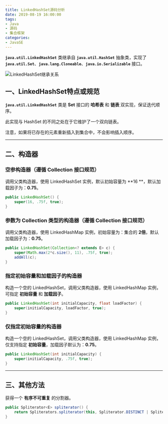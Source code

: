 ```yaml
---
title: LinkedHashSet源码分析
date: 2019-08-19 16:00:00
tags:
- Java
- 源码
- 集合框架
categories:
- JavaSE
---
```


**`java.util.LinkedHashSet`** 类继承自 **`java.util.HashSet`** 抽象类，实现了 **`java.util.Set`**、**`java.lang.Cloneable`**、**`java.io.Serializable`** 接口。

![LinkedHashSet继承关系](/images/javase/LinkedHashSet-source-analysis/LinkedHashSet1.png "LinkedHashSet继承关系")

<!-- more -->

## 一、LinkedHashSet特点或规范

**`java.util.LinkedHashSet`** 类是 **Set** 接口的 **哈希表** 和 **链表** 双实现，保证迭代顺序。

此实现与 HashSet 的不同之处在于它维护了一个双向链表。

注意，如果将已存在的元素重新插入到集合中，不会影响插入顺序。

---

## 二、构造器

### 空参构造器（遵循 Collection 接口规范）

调用父类构造器，使用 LinkedHashSet 实例，默认初始容量为 **16 **，默认加载因子为：**0.75**。
```java
public LinkedHashSet() {
    super(16, .75f, true);
}
```

### 参数为 Collection 类型的构造器（遵循 Collection 接口规范）

调用父类构造器，使用 LinkedHashMap 实例，初始容量为：集合的 **2倍**，默认加载因子为：**0.75**。
```java
public LinkedHashSet(Collection<? extends E> c) {
    super(Math.max(2*c.size(), 11), .75f, true);
    addAll(c);
}
```

### 指定初始容量和加载因子的构造器

构造一个空的 LinkedHashSet，调用父类构造器，使用 LinkedHashMap 实例，可指定 **初始容量** 和 **加载因子**。
```java
public LinkedHashSet(int initialCapacity, float loadFactor) {
    super(initialCapacity, loadFactor, true);
}
```

### 仅指定初始容量的构造器

构造一个空的 LinkedHashSet，调用父类构造器，使用 LinkedHashMap 实例，仅支持指定 **初始容量**，加载因子默认为：**0.75**。
```java
public LinkedHashSet(int initialCapacity) {
    super(initialCapacity, .75f, true);
}
```

---

## 三、其他方法

获得一个 **有序不可重复** 的分割器。
```java
public Spliterator<E> spliterator() {
    return Spliterators.spliterator(this, Spliterator.DISTINCT | Spliterator.ORDERED);
}
```
